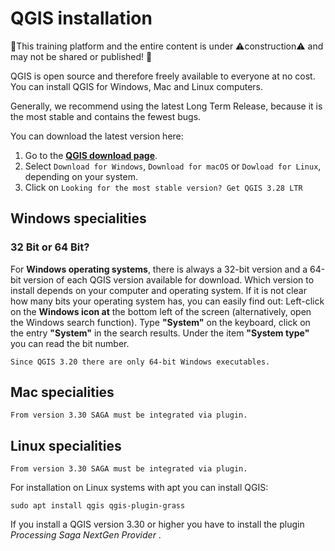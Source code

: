 # QGIS installation 
🚧This training platform and the entire content is under ⚠️construction⚠️ and may not be shared or published! 🚧

QGIS is open source and therefore freely available to everyone at no cost. You can install QGIS for Windows, Mac and Linux computers.

Generally, we recommend using the latest Long Term Release, because it is the most stable and contains the fewest bugs.

You can download the latest version here:

1. Go to the [__QGIS download page__](https://www.qgis.org/en/site/forusers/download.html).
2. Select `Download for Windows`, `Download for macOS` or `Dowload for Linux`, depending on your system.
3. Click on `Looking for the most stable version? Get QGIS 3.28 LTR`


## Windows specialities

### 32 Bit or 64 Bit?
For __Windows operating systems__, there is always a 32-bit version and a 64-bit version of each QGIS version available for download. Which version to install depends on your computer and operating system. If it is not clear how many bits your operating system has, you can easily find out: Left-click on the __Windows icon at__ the bottom left of the screen (alternatively, open the Windows search function). Type __"System"__ on the keyboard, click on the entry __"System"__ in the search results. Under the item __"System type"__ you can read the bit number.

```{Note} 
Since QGIS 3.20 there are only 64-bit Windows executables.
```

## Mac specialities


```{Note} 
From version 3.30 SAGA must be integrated via plugin.
```

## Linux specialities

```{Note} 
From version 3.30 SAGA must be integrated via plugin.
```

For installation on Linux systems with apt you can install QGIS:

```
sudo apt install qgis qgis-plugin-grass
```

If you install a QGIS version 3.30 or higher you have to install the plugin _Processing Saga NextGen Provider_ . 